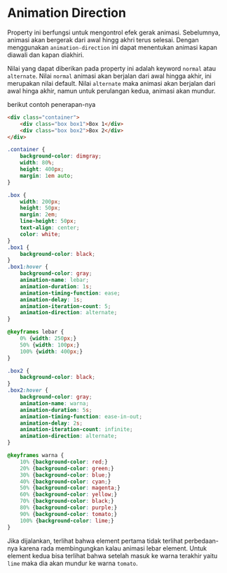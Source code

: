 # Animation Direction

Property ini berfungsi untuk mengontrol efek gerak animasi. Sebelumnya, animasi akan bergerak dari awal hingg akhri terus selesai. Dengan menggunakan `animation-direction` ini dapat menentukan animasi kapan diawali dan kapan diakhiri.

Nilai yang dapat diberikan pada property ini adalah keyword `normal` atau `alternate`. Nilai `normal` animasi akan berjalan dari awal hingga akhir, ini merupakan nilai default. Nilai `alternate` maka animasi akan berjalan dari awal hinga akhir, namun untuk perulangan kedua, animasi akan mundur.

berikut contoh penerapan-nya

```html
<div class="container">
    <div class="box box1">Box 1</div>
    <div class="box box2">Box 2</div>
</div>
```

```css
.container {
    background-color: dimgray;
    width: 80%;
    height: 400px;
    margin: 1em auto;
}

.box {
    width: 200px;
    height: 50px;
    margin: 2em;
    line-height: 50px;
    text-align: center;
    color: white;
}
.box1 {
    background-color: black;
}
.box1:hover {
    background-color: gray;
    animation-name: lebar;
    animation-duration: 1s;
    animation-timing-function: ease;
    animation-delay: 1s;
    animation-iteration-count: 5;
    animation-direction: alternate;
}

@keyframes lebar {
    0% {width: 250px;}
    50% {width: 100px;}
    100% {width: 400px;}
}

.box2 {
    background-color: black;
}
.box2:hover {
    background-color: gray;
    animation-name: warna;
    animation-duration: 5s;
    animation-timing-function: ease-in-out;
    animation-delay: 2s;
    animation-iteration-count: infinite;
    animation-direction: alternate;
}

@keyframes warna {
    10% {background-color: red;}
    20% {background-color: green;}
    30% {background-color: blue;}
    40% {background-color: cyan;}
    50% {background-color: magenta;}
    60% {background-color: yellow;}
    70% {background-color: black;}
    80% {background-color: purple;}
    90% {background-color: tomato;}
    100% {background-color: lime;}
}
```

Jika dijalankan, terlihat bahwa element pertama tidak terlihat perbedaan-nya karena rada membingungkan kalau animasi lebar element. Untuk element kedua bisa terlihat bahwa setelah masuk ke warna terakhir yaitu `lime` maka dia akan mundur ke warna `tomato`.